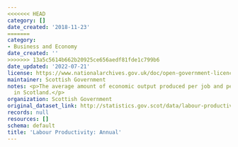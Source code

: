 ```yaml
---
<<<<<<< HEAD
category: []
date_created: '2018-11-23'
=======
category:
- Business and Economy
date_created: ''
>>>>>>> 13a5c5614b662b20925ce656aedf81fde1c799b6
date_updated: '2022-07-21'
license: https://www.nationalarchives.gov.uk/doc/open-government-licence/version/3/
maintainer: Scottish Government
notes: <p>The average amount of economic output produced per job and per hour worked
  in Scotland.</p>
organization: Scottish Government
original_dataset_link: http://statistics.gov.scot/data/labour-productivity-annual
records: null
resources: []
schema: default
title: 'Labour Productivity: Annual'
---
```

